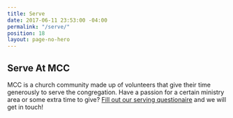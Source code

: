 ```yaml
---
title: Serve
date: 2017-06-11 23:53:00 -04:00
permalink: "/serve/"
position: 18
layout: page-no-hero
---
```


## Serve At MCC

MCC is a church community made up of volunteers that give their time generously to serve the congregation. Have a passion for a certain ministry area or some extra time to give? [Fill out our serving questionaire](/serve-form) and we will get in touch!


